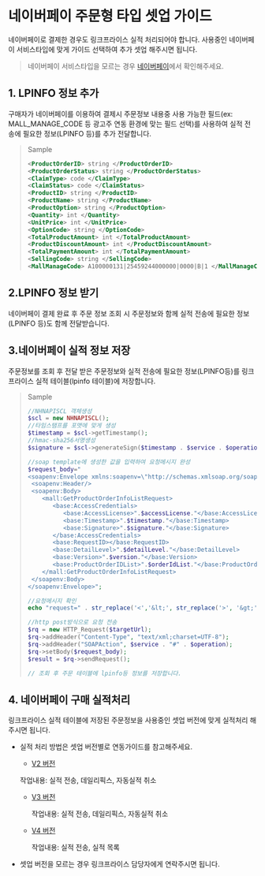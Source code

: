 # 네이버페이 주문형 타입 셋업 가이드

네이버페이로 결제한 경우도 링크프라이스 실적 처리되어야 합니다. 사용중인 네이버페이 서비스타입에 맞게 가이드 선택하여 추가 셋업 해주시면 됩니다.  

>  네이버페이 서비스타입을 모르는 경우 [네이버페이](https://developer.pay.naver.com/introduce/naverpay)에서 확인해주세요.



## 1. LPINFO 정보 추가

구매자가 네이버페이를 이용하여 결제시 주문정보 내용중 사용 가능한 필드(ex: MALL_MANAGE_CODE 등 광고주 연동 환경에 맞는 필드 선택)를 사용하여 실적 전송에 필요한 정보(LPINFO 등)를 추가 전달합니다.

> Sample
>
> ```xml
> <ProductOrderID> string </ProductOrderID>
> <ProductOrderStatus> string </ProductOrderStatus>
> <ClaimType> code </ClaimType>
> <ClaimStatus> code </ClaimStatus>
> <ProductID> string </ProductID>
> <ProductName> string </ProductName>
> <ProductOption> string </ProductOption>
> <Quantity> int </Quantity>
> <UnitPrice> int </UnitPrice>
> <OptionCode> string </OptionCode>
> <TotalProductAmount> int </TotalProductAmount>
> <ProductDiscountAmount> int </ProductDiscountAmount>
> <TotalPaymentAmount> int </TotalPaymentAmount>
> <SellingCode> string </SellingCode>
> <MallManageCode> A100000131|25459244000000|0000|B|1 </MallManageCode>	// lpinfo 값
> ```




## 2.LPINFO 정보 받기

네이버페이 결제 완료 후 주문 정보 조회 시 주문정보와 함께 실적 전송에 필요한 정보(LPINFO 등)도 함께 전달받습니다. 



## 3.네이버페이 실적 정보 저장

주문정보를 조회 후 전달 받은 주문정보와 실적 전송에 필요한 정보(LPINFO등)를 링크프라이스 실적 테이블(lpinfo 테이블)에 저장합니다.  

> Sample
>
> ```php
> //NHNAPISCL 객체생성
> $scl = new NHNAPISCL();
> //타임스탬프를 포맷에 맞게 생성
> $timestamp = $scl->getTimestamp();
> //hmac-sha256서명생성
> $signature = $scl->generateSign($timestamp . $service . $operation, $key);
> 
> //soap template에 생성한 값을 입력하여 요청메시지 완성
> $request_body="
> <soapenv:Envelope xmlns:soapenv=\"http://schemas.xmlsoap.org/soap/envelope/\" xmlns:mall=\"http://mall.checkout.platform.nhncorp.com/\" xmlns:base=\"http://base.checkout.platform.nhncorp.com/\">
>  <soapenv:Header/>
>  <soapenv:Body>
>     <mall:GetProductOrderInfoListRequest>
>        <base:AccessCredentials>
>           <base:AccessLicense>".$accessLicense."</base:AccessLicense>
>           <base:Timestamp>".$timestamp."</base:Timestamp>
>           <base:Signature>".$signature."</base:Signature>
>        </base:AccessCredentials>
>        <base:RequestID></base:RequestID>
>        <base:DetailLevel>".$detailLevel."</base:DetailLevel>
>        <base:Version>".$version."</base:Version>
>        <base:ProductOrderIDList>".$orderIdList."</base:ProductOrderIDList>
>     </mall:GetProductOrderInfoListRequest>
>  </soapenv:Body>
> </soapenv:Envelope>";
> 
> //요청메시지 확인
> echo "request=" . str_replace('<','&lt;', str_replace('>', '&gt;', $request_body)) . "\n\n";
> 
> //http post방식으로 요청 전송
> $rq = new HTTP_Request($targetUrl);
> $rq->addHeader("Content-Type", "text/xml;charset=UTF-8");
> $rq->addHeader("SOAPAction", $service . "#" . $operation);
> $rq->setBody($request_body);
> $result = $rq->sendRequest();
> 
> // 조회 후 주문 테이블에 lpinfo등 정보를 저장합니다.
> 
> ```



## 4. 네이버페이 구매 실적처리

  링크프라이스 실적 테이블에 저장된 주문정보을 사용중인 셋업 버전에 맞게 실적처리 해주시면 됩니다.


* 실적 처리 방법은 셋업 버전별로 연동가이드를 참고해주세요.

  - [V2 버전](https://github.com/linkprice/MerchantSetup/blob/v2/Merchant%20Setup%20Guide_Kor_ver2.5.pdf) 


  작업내용: 실적 전송, 데일리픽스, 자동실적 취소

  - [V3 버전](https://github.com/linkprice/MerchantSetup/tree/v3/CPS) 

    작업내용: 실적 전송, 데일리픽스, 자동실적 취소 

  - [V4 버전](https://github.com/linkprice/MerchantSetup/tree/v4/CPS) 

    작업내용: 실적 전송, 실적 목록

- 셋업 버전을 모르는 경우 링크프라이스 담당자에게 연락주시면 됩니다. 